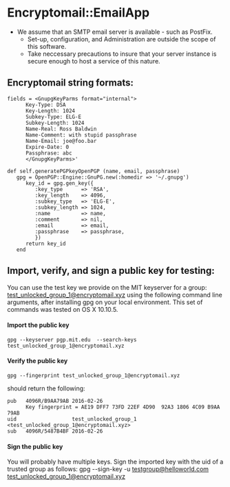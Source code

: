 # Encryptomail::EmailApp

* We assume that an SMTP email server is available - such as PostFix. 
    * Set-up, configuration, and Administration are outside the scope of this software. 
    * Take neccessary precautions to insure that your server instance is secure enough to host a service of this nature.

## Encryptomail string formats:
```
fields = <GnupgKeyParms format="internal">
      Key-Type: DSA
      Key-Length: 1024
      Subkey-Type: ELG-E
      Subkey-Length: 1024
      Name-Real: Ross Baldwin
      Name-Comment: with stupid passphrase
      Name-Email: joe@foo.bar
      Expire-Date: 0
      Passphrase: abc
      </GnupgKeyParms>'
      
def self.generatePGPkeyOpenPGP (name, email, passphrase)
   gpg = OpenPGP::Engine::GnuPG.new(:homedir => '~/.gnupg')
      key_id = gpg.gen_key({
         :key_type      => 'RSA',
         :key_length    => 4096,
         :subkey_type   => 'ELG-E',
         :subkey_length => 1024,
         :name          => name,
         :comment       => nil,
         :email         => email,
         :passphrase    => passphrase,
         })
      return key_id
   end
```
## Import, verify, and sign a public key for testing:
You can use the test key we provide on the MIT keyserver for a group: test_unlocked_group_1@encryptomail.xyz using the following command line arguments, after installing gpg on your local environment. This set of commands was tested on OS X 10.10.5.
#### Import the public key
    gpg --keyserver pgp.mit.edu  --search-keys test_unlocked_group_1@encryptomail.xyz
#### Verify the public key
    gpg --fingerprint test_unlocked_group_1@encryptomail.xyz
should return the following:
```
pub   4096R/B9AA79AB 2016-02-26
      Key fingerprint = AE19 DFF7 73FD 22EF 4D90  92A3 1806 4C09 B9AA 79AB
uid                  test_unlocked_group_1 <test_unlocked_group_1@encryptomail.xyz>
sub   4096R/5487B4BF 2016-02-26
```
#### Sign the public key
You will probably have multiple keys. Sign the imported key with the uid of a trusted group as follows:
    gpg --sign-key -u testgroup@helloworld.com test_unlocked_group_1@encryptomail.xyz

